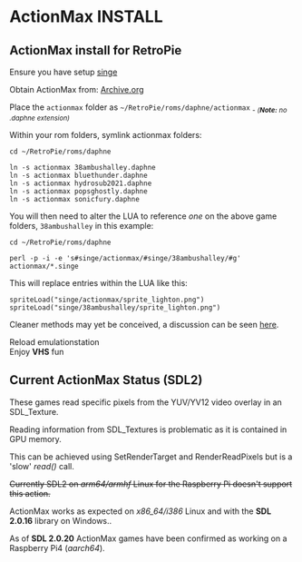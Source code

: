 # ActionMax INSTALL

## ActionMax install for RetroPie

Ensure you have setup [singe](https://github.com/DirtBagXon/hypseus-singe/blob/master/src/3rdparty/retropie/RETROPIE.md)

Obtain ActionMax from: [Archive.org](https://archive.org/details/singev1-actionmax)  

Place the `actionmax` folder as `~/RetroPie/roms/daphne/actionmax` <sub>_- (**Note:** no .daphne extension)_</sub>  

Within your rom folders, symlink actionmax folders:  

    cd ~/RetroPie/roms/daphne

    ln -s actionmax 38ambushalley.daphne
    ln -s actionmax bluethunder.daphne
    ln -s actionmax hydrosub2021.daphne
    ln -s actionmax popsghostly.daphne
    ln -s actionmax sonicfury.daphne
    
You will then need to alter the LUA to reference _one_ on the above game folders, `38ambushalley` in this example:

    cd ~/RetroPie/roms/daphne
    
    perl -p -i -e 's#singe/actionmax/#singe/38ambushalley/#g' actionmax/*.singe

This will replace entries within the LUA like this:

    spriteLoad("singe/actionmax/sprite_lighton.png")
    spriteLoad("singe/38ambushalley/sprite_lighton.png")
 
Cleaner methods may yet be conceived, a discussion can be seen [here](https://github.com/DirtBagXon/hypseus_singe_data/discussions/5).

Reload emulationstation  
Enjoy **VHS** fun


## Current ActionMax Status (SDL2)

These games read specific pixels from the YUV/YV12 video overlay in an SDL_Texture.

Reading information from SDL_Textures is problematic as it is contained in GPU memory.

This can be achieved using SetRenderTarget and RenderReadPixels but is a 'slow' _read()_ call.  

<strike>Currently SDL2 on _arm64/armhf_ Linux for the Raspberry Pi doesn't support this action.</strike>

ActionMax works as expected on _x86_64/i386_ Linux and with the **SDL 2.0.16** library on Windows..

As of **SDL 2.0.20** ActionMax games have been confirmed as working on a Raspberry Pi4 (_aarch64_).
